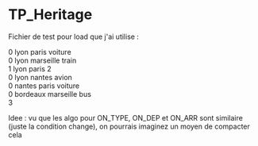 # TP_Heritage

Fichier de test pour load que j'ai utilise :

0 lyon paris voiture  
0 lyon marseille train   
1 lyon paris 2  
0 lyon nantes avion  
0 nantes paris voiture  
0 bordeaux marseille bus  
3  

Idee : vu que les algo pour ON_TYPE, ON_DEP et ON_ARR sont similaire (juste la condition change), on pourrais imaginez un moyen de compacter cela  